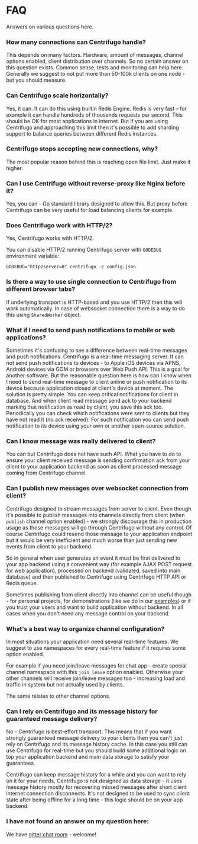 # FAQ

Answers on various questions here.

### How many connections can Centrifugo handle?

This depends on many factors. Hardware, amount of messages, channel options enabled,
client distribution over channels. So no certain answer on this question exists. Common
sense, tests and monitoring can help here. Generally we suggest to not put more than 50-100k
clients on one node - but you should measure.

### Can Centrifugo scale horizontally?

Yes, it can. It can do this using builtin Redis Engine. Redis is very fast – for example
it can handle hundreds of thousands requests per second. This should be OK for most
applications in internet. But if you are using Centrifugo and approaching this limit
then it's possible to add sharding support to balance queries between different Redis
instances.

### Centrifugo stops accepting new connections, why?

The most popular reason behind this is reaching open file limit. Just make it higher.

### Can I use Centrifugo without reverse-proxy like Nginx before it?

Yes, you can - Go standard library designed to allow this. But proxy before Centrifugo can
be very useful for load balancing clients for example.

### Does Centrifugo work with HTTP/2?

Yes, Centrifugo works with HTTP/2.

You can disable HTTP/2 running Centrifugo server with `GODEBUG` environment variable:

```
GODEBUG="http2server=0" centrifugo -c config.json
```

### Is there a way to use single connection to Centrifugo from different browser tabs?

If underlying transport is HTTP-based and you use HTTP/2 then this will work automatically.
In case of websocket connection there is a way to do this using `SharedWorker` object.

### What if I need to send push notifications to mobile or web applications?

Sometimes it's confusing to see a difference between real-time messages and push notifications.
Centrifugo is a real-time messaging server. It can not send push notifications to devices - to Apple
iOS devices via APNS, Android devices via GCM or browsers over Web Push API. This is a goal for
another software. But the reasonable question here is how can I know when I need to send real-time
message to client online or push notification to its device because application closed at client's
device at moment. The solution is pretty simple. You can keep critical notifications for client in
database. And when client read message send ack to your backend marking that notification as read
by client, you save this ack too. Periodically you can check which notifications were sent to clients
but they have not read it (no ack received). For such notification you can send push notification
to its device using your own or another open-source solution.

### Can I know message was really delivered to client?

You can but Centrifugo does not have such API. What you have to do to ensure your client received
message is sending confirmation ack from your client to your application backend as soon as client
processed message coming from Centrifugo channel.

### Can I publish new messages over websocket connection from client?

Centrifugo designed to stream messages from server to client. Even though it's possible to
publish messages into channels directly from client (when `publish` channel option enabled) -
we strongly discourage this in production usage as those messages will go through Centrifugo
without any control. Of course Centrifugo could resend those message to your application
endpoint but it would be very inefficient and much worse than just sending new events from
client to your backend.

So in general when user generates an event it must be first delivered to your app backend
using a convenient way (for example AJAX POST request for web application), processed on
backend (validated, saved into main database) and then published to Centrifugo using
Centrifugo HTTP API or Redis queue.

Sometimes publishing from client directly into channel can be useful though - for personal
projects, for demonstrations (like we do in our [examples](https://github.com/centrifugal/examples)) or if you trust your users and want
to build application without backend. In all cases when you don't need any message control
on your backend.

### What's a best way to organize channel configuration?

In most situations your application need several real-time features. We suggest to use
namespaces for every real-time feature if it requires some option enabled.

For example if you need join/leave messages for chat app - create special channel namespace
with this `join_leave` option enabled. Otherwise your other channels will receive join/leave
messages too - increasing load and traffic in system but not actually used by clients.

The same relates to other channel options.

### Can I rely on Centrifugo and its message history for guaranteed message delivery?

No - Centrifugo is best-effort transport. This means that if you want strongly guaranteed
message delivery to your clients then you can't just rely on Centrifugo and its message
history cache. In this case you still can use Centrifugo for real-time but you should
build some additional logic on top your application backend and main data storage to
satisfy your guarantees.

Centrifugo can keep message history for a while and you can want to rely on it for
your needs. Centrifugo is not designed as data storage - it uses message history mostly
for recovering missed messages after short client internet connection disconnects. It's
not designed to be used to sync client state after being offline for a long time - this
logic should be on your app backend.

### I have not found an answer on my question here:

We have [gitter chat room](https://gitter.im/centrifugal/centrifugo) - welcome!
